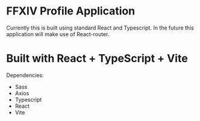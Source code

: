 # FFXIV Profile Application

Currently this is built using standard React and Typescript. In the future this application will make use of React-router.

# Built with React + TypeScript + Vite

Dependencies:

* Sass
* Axios
* Typescript
* React
* Vite